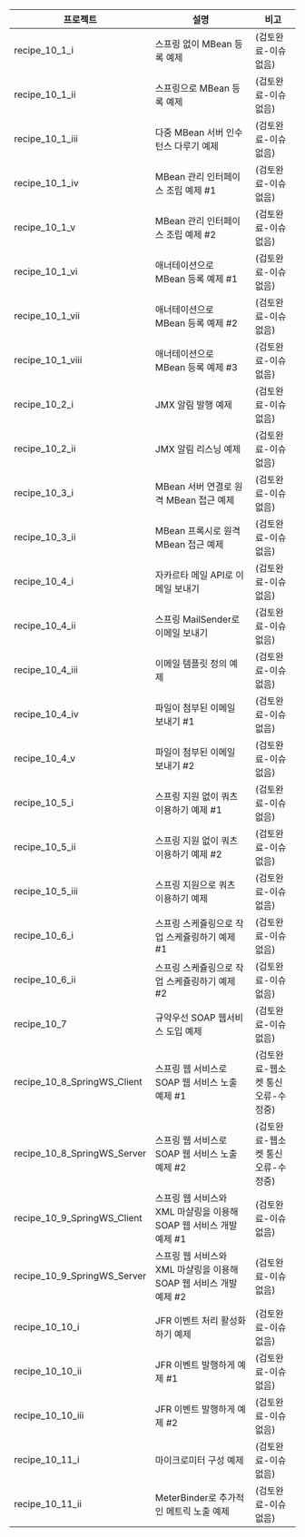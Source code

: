 | 프로젝트                        | 설명                                          | 비고                   |
|-----------------------------|---------------------------------------------|----------------------|
| recipe_10_1_i               | 스프링 없이 MBean 등록 예제                          | (검토완료-이슈없음)          |
| recipe_10_1_ii              | 스프링으로 MBean 등록 예제                           | (검토완료-이슈없음)          |
| recipe_10_1_iii             | 다중 MBean 서버 인수턴스 다루기 예제                     | (검토완료-이슈없음)          |
| recipe_10_1_iv              | MBean 관리 인터페이스 조립 예제 #1                     | (검토완료-이슈없음)          |
| recipe_10_1_v               | MBean 관리 인터페이스 조립 예제 #2                     | (검토완료-이슈없음)          |
| recipe_10_1_vi              | 애너테이션으로 MBean 등록 예제 #1                      | (검토완료-이슈없음)          |
| recipe_10_1_vii             | 애너테이션으로 MBean 등록 예제 #2                      | (검토완료-이슈없음)          |
| recipe_10_1_viii            | 애너테이션으로 MBean 등록 예제 #3                      | (검토완료-이슈없음)          |
| recipe_10_2_i               | JMX 알림 발행 예제                                | (검토완료-이슈없음)          |
| recipe_10_2_ii              | JMX 알림 리스닝 예제                               | (검토완료-이슈없음)          |
| recipe_10_3_i               | MBean 서버 연결로 원격 MBean 접근 예제                 | (검토완료-이슈없음)          |
| recipe_10_3_ii              | MBean 프록시로 원격 MBean 접근 예제                   | (검토완료-이슈없음)          |
| recipe_10_4_i               | 자카르타 메일 API로 이메일 보내기                        | (검토완료-이슈없음)          |
| recipe_10_4_ii              | 스프링 MailSender로 이메일 보내기                     | (검토완료-이슈없음)          |
| recipe_10_4_iii             | 이메일 템플릿 정의 예제                               | (검토완료-이슈없음)          |
| recipe_10_4_iv              | 파일이 첨부된 이메일 보내기 #1                          | (검토완료-이슈없음)          |
| recipe_10_4_v               | 파일이 첨부된 이메일 보내기 #2                          | (검토완료-이슈없음)          |
| recipe_10_5_i               | 스프링 지원 없이 쿼츠 이용하기 예제 #1                     | (검토완료-이슈없음)          |
| recipe_10_5_ii              | 스프링 지원 없이 쿼츠 이용하기 예제 #2                     | (검토완료-이슈없음)          |
| recipe_10_5_iii             | 스프링 지원으로 쿼츠 이용하기 예제                         | (검토완료-이슈없음)          |
| recipe_10_6_i               | 스프링 스케쥴링으로 작업 스케쥴링하기 예제 #1                  | (검토완료-이슈없음)          |
| recipe_10_6_ii              | 스프링 스케쥴링으로 작업 스케쥴링하기 예제 #2                  | (검토완료-이슈없음)          |
| recipe_10_7                 | 규약우선 SOAP 웹서비스 도입 예제                        | (검토완료-이슈없음)          |
| recipe_10_8_SpringWS_Client | 스프링 웹 서비스로 SOAP 웹 서비스 노출 예제 #1              | (검토완료-웹소켓 통신 오류-수정중) |
| recipe_10_8_SpringWS_Server | 스프링 웹 서비스로 SOAP 웹 서비스 노출 예제 #2              | (검토완료-웹소켓 통신 오류-수정중) |
| recipe_10_9_SpringWS_Client | 스프링 웹 서비스와 XML 마샬링을 이용해 SOAP 웹 서비스 개발 예제 #1 | (검토완료-이슈없음)          |
| recipe_10_9_SpringWS_Server | 스프링 웹 서비스와 XML 마샬링을 이용해 SOAP 웹 서비스 개발 예제 #2 | (검토완료-이슈없음)          |
| recipe_10_10_i              | JFR 이벤트 처리 활성화 하기 예제                        | (검토완료-이슈없음)          |
| recipe_10_10_ii             | JFR 이벤트 발행하게 예제 #1                          | (검토완료-이슈없음)          |
| recipe_10_10_iii            | JFR 이벤트 발행하게 예제 #2                          | (검토완료-이슈없음)          |
| recipe_10_11_i              | 마이크로미터 구성 예제                                | (검토완료-이슈없음)          |
| recipe_10_11_ii             | MeterBinder로 추가적인 메트릭 노출 예제                 | (검토완료-이슈없음)          |
    